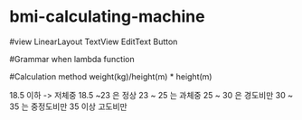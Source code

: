 # bmi-calculating-machine

#view
LinearLayout
TextView
EditText
Button

#Grammar
when
lambda function

#Calculation method
weight(kg)/height(m) * height(m)

18.5 이하 -> 저체중
18.5 ~23 은 정상
23 ~ 25 는 과체중
25 ~ 30 은 경도비만
30 ~ 35 는 중정도비만
35 이상 고도비만
